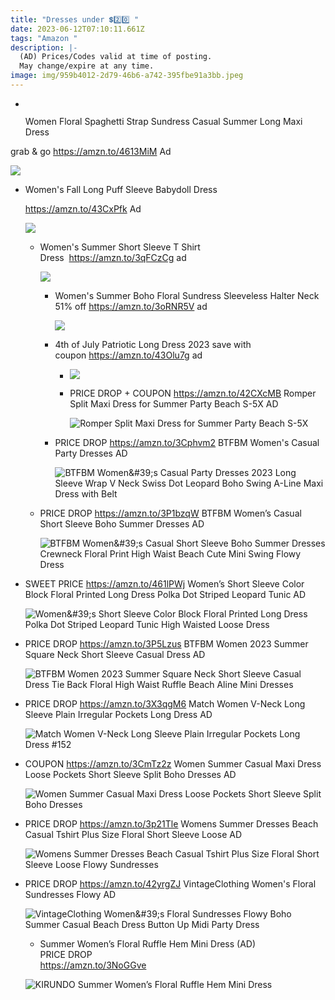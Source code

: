 ```yaml
---
title: "Dresses under 💲2️⃣0️⃣ "
date: 2023-06-12T07:10:11.661Z
tags: "Amazon "
description: |-
  (AD) Prices/Codes valid at time of posting.
  May change/expire at any time.
image: img/959b4012-2d79-46b6-a742-395fbe91a3bb.jpeg
---
```

* ![]()

  Women Floral Spaghetti Strap Sundress Casual Summer Long Maxi Dress

grab & go https://amzn.to/4613MiM Ad 

![](img/2aa16986-8e5e-4862-bfa2-baaf5195200a.jpeg)

* Women's Fall Long Puff Sleeve Babydoll Dress 

  https://amzn.to/43CxPfk Ad

  ![](img/43cb3216-efb5-42eb-a093-cf5893c483c8.jpeg)

  * Women's Summer Short Sleeve T Shirt Dress  <https://amzn.to/3qFCzCg> ad 

    ![](img/3c1e6388-e2ec-4341-ac84-0f75b31d6344.jpeg)

    * Women's Summer Boho Floral Sundress Sleeveless Halter Neck 51% off <https://amzn.to/3oRNR5V> ad 

      ![](img/f8e8381d-80f6-4430-a7c7-c0b624b59f1c.jpeg)
    * 4th of July Patriotic Long Dress 2023 save with coupon <https://amzn.to/43Olu7g> ad  

      * ![](img/badcd861-2dc5-4716-8823-6437e8889fd2.jpeg)
      * PRICE DROP + COUPON
        https://amzn.to/42CXcMB
        Romper Split Maxi Dress for Summer Party Beach S-5X
        AD<!--StartFragment-->

        ![Romper Split Maxi Dress for Summer Party Beach S-5X](https://m.media-amazon.com/images/I/513+W2jbUxL._AC_UX679_.jpg)
    * PRICE DROP
      https://amzn.to/3Cphvm2
      BTFBM Women's Casual Party Dresses
      AD<!--StartFragment-->

      ![BTFBM Women\&#39;s Casual Party Dresses 2023 Long Sleeve Wrap V Neck Swiss Dot Leopard Boho Swing A-Line Maxi Dress with Belt](https://m.media-amazon.com/images/I/81di2n2LKSL._AC_UY679_.jpg)
  * PRICE DROP
    https://amzn.to/3P1bzqW
    BTFBM Women’s Casual Short Sleeve Boho Summer Dresses
    AD<!--StartFragment-->

    ![BTFBM Women\&#39;s Casual Short Sleeve Boho Summer Dresses Crewneck Floral Print High Waist Beach Cute Mini Swing Flowy Dress](https://m.media-amazon.com/images/I/8152oAZAHuL._AC_UX522_.jpg)
* SWEET PRICE
  https://amzn.to/461lPWj
  Women’s Short Sleeve Color Block Floral Printed Long Dress Polka Dot Striped Leopard Tunic
  AD<!--StartFragment-->

  ![Women\&#39;s Short Sleeve Color Block Floral Printed Long Dress Polka Dot Striped Leopard Tunic High Waisted Loose Dress](https://m.media-amazon.com/images/I/61wHEGe3wLL._AC_UX679_.jpg)
* PRICE DROP
  https://amzn.to/3P5Lzus
  BTFBM Women 2023 Summer Square Neck Short Sleeve Casual Dress 
  AD<!--StartFragment-->

  ![BTFBM Women 2023 Summer Square Neck Short Sleeve Casual Dress Tie Back Floral High Waist Ruffle Beach Aline Mini Dresses](https://m.media-amazon.com/images/I/81-yqXTEUUL._AC_UX522_.jpg)
* PRICE DROP
  https://amzn.to/3X3qgM6
  Match Women V-Neck Long Sleeve Plain Irregular Pockets Long Dress
  AD<!--StartFragment-->

  ![Match Women V-Neck Long Sleeve Plain Irregular Pockets Long Dress #152](https://m.media-amazon.com/images/I/51Ip-1JAnSL._AC_UX679_.jpg)
* COUPON
  https://amzn.to/3CmTz2z
  Women Summer Casual Maxi Dress Loose Pockets Short Sleeve Split Boho Dresses
  AD<!--StartFragment-->

  ![Women Summer Casual Maxi Dress Loose Pockets Short Sleeve Split Boho Dresses](https://m.media-amazon.com/images/I/61BjdTx23-L._AC_UX522_.jpg)
* PRICE DROP
  https://amzn.to/3p21Tle
  Womens Summer Dresses Beach Casual Tshirt Plus Size Floral Short Sleeve Loose
  AD<!--StartFragment-->

  ![Womens Summer Dresses Beach Casual Tshirt Plus Size Floral Short Sleeve Loose Flowy Sundresses](https://m.media-amazon.com/images/I/918Y0qN75ML._AC_UY679_.jpg)
* PRICE DROP
  https://amzn.to/42yrgZJ
  VintageClothing Women's Floral Sundresses Flowy
  AD<!--StartFragment-->

  ![VintageClothing Women\&#39;s Floral Sundresses Flowy Boho Summer Casual Beach Dress Button Up Midi Party Dress](https://m.media-amazon.com/images/I/81DeVXjQWKL._AC_UY679_.jpg)

  * Summer Women’s Floral Ruffle Hem Mini Dress (AD)\
    PRICE DROP\
    <https://amzn.to/3NoGGve>

  ![KIRUNDO Summer Women’s Floral Ruffle Hem Mini Dress ](https://m.media-amazon.com/images/I/71aOXwUXTfL._AC_UL1500_.jpg)

  ![]()